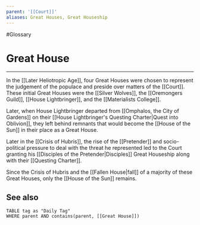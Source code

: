 ```yaml
---
parent: '[[Court]]'
aliases: Great Houses, Great Houseship
---
```


#Glossary

# Great House

---

In the [[Later Heliotropic Age]], four Great Houses were chosen to represent the judgement of the populace and preside over matters of the [[Court]]. These initial Great Houses were the [[Silver Wolves]], the [[Oremongers Guild]], [[House Lightbringer]], and the [[Materialists College]].

Later, when House Lightbringer departed from [[Omphalos, the City of Gardens]] on their [[House Lightbringer's Questing Charter|Quest into Oblivion]], they left behind remnants that would become the [[House of the Sun]] in their place as a Great House.

Later in the [[Crisis of Hubris]], the rise of the [[Pretender]] and socio-political pressure to deal with the threat he represented led to the Court granting his [[Disciples of the Pretender|Disciples]] Great Houseship along with their [[Questing Charter]].

Since the Crisis of Hubris and the [[Fallen House|fall]] of a majority of these Great Houses, only the [[House of the Sun]] remains.

## See also
```dataview
TABLE tag as "Daily Tag"
WHERE parent AND contains(parent, [[Great House]])
```
